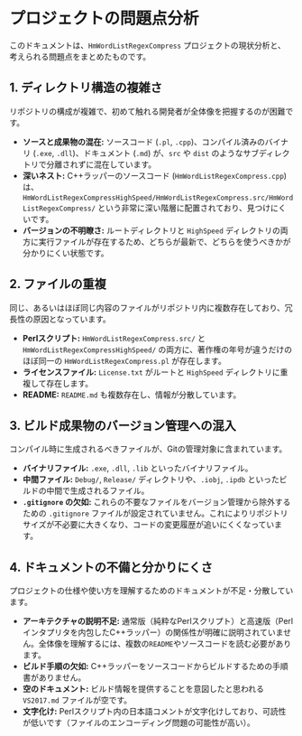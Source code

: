# プロジェクトの問題点分析

このドキュメントは、`HmWordListRegexCompress` プロジェクトの現状分析と、考えられる問題点をまとめたものです。

## 1. ディレクトリ構造の複雑さ

リポジトリの構成が複雑で、初めて触れる開発者が全体像を把握するのが困難です。

- **ソースと成果物の混在:** ソースコード (`.pl`, `.cpp`)、コンパイル済みのバイナリ (`.exe`, `.dll`)、ドキュメント (`.md`) が、`src` や `dist` のようなサブディレクトリで分離されずに混在しています。
- **深いネスト:** C++ラッパーのソースコード (`HmWordListRegexCompress.cpp`) は、`HmWordListRegexCompressHighSpeed/HmWordListRegexCompress.src/HmWordListRegexCompress/` という非常に深い階層に配置されており、見つけにくいです。
- **バージョンの不明瞭さ:** ルートディレクトリと `HighSpeed` ディレクトリの両方に実行ファイルが存在するため、どちらが最新で、どちらを使うべきかが分かりにくい状態です。

## 2. ファイルの重複

同じ、あるいはほぼ同じ内容のファイルがリポジトリ内に複数存在しており、冗長性の原因となっています。

- **Perlスクリプト:** `HmWordListRegexCompress.src/` と `HmWordListRegexCompressHighSpeed/` の両方に、著作権の年号が違うだけのほぼ同一の `HmWordListRegexCompress.pl` が存在します。
- **ライセンスファイル:** `License.txt` がルートと `HighSpeed` ディレクトリに重複して存在します。
- **README:** `README.md` も複数存在し、情報が分散しています。

## 3. ビルド成果物のバージョン管理への混入

コンパイル時に生成されるべきファイルが、Gitの管理対象に含まれています。

- **バイナリファイル:** `.exe`, `.dll`, `.lib` といったバイナリファイル。
- **中間ファイル:** `Debug/`, `Release/` ディレクトリや、`.iobj`, `.ipdb` といったビルドの中間で生成されるファイル。
- **`.gitignore` の欠如:** これらの不要なファイルをバージョン管理から除外するための `.gitignore` ファイルが設定されていません。これによりリポジトリサイズが不必要に大きくなり、コードの変更履歴が追いにくくなっています。

## 4. ドキュメントの不備と分かりにくさ

プロジェクトの仕様や使い方を理解するためのドキュメントが不足・分散しています。

- **アーキテクチャの説明不足:** 通常版（純粋なPerlスクリプト）と高速版（Perlインタプリタを内包したC++ラッパー）の関係性が明確に説明されていません。全体像を理解するには、複数の`README`やソースコードを読む必要があります。
- **ビルド手順の欠如:** C++ラッパーをソースコードからビルドするための手順書がありません。
- **空のドキュメント:** ビルド情報を提供することを意図したと思われる `VS2017.md` ファイルが空です。
- **文字化け:** Perlスクリプト内の日本語コメントが文字化けしており、可読性が低いです（ファイルのエンコーディング問題の可能性が高い）。
